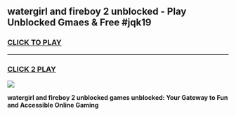 
## watergirl and fireboy 2 unblocked - Play Unblocked Gmaes & Free #jqk19
<h3>
<a href="https://news.freeplayer.one?title=watergirl_and_fireboy_2_unblocked&ref=24F">CLICK TO PLAY</a></h3>
<hr>

<h3>
<a href="https://news.freeplayer.one?title=watergirl_and_fireboy_2_unblocked&ref=24F">CLICK 2 PLAY</a>
  
</h3>

<a href="https://news.freeplayer.one?title=watergirl_and_fireboy_2_unblocked&ref=24F/"><img src="https://clearcache.store/games.png"></a>


**watergirl and fireboy 2 unblocked games unblocked: Your Gateway to Fun and Accessible Online Gaming**
